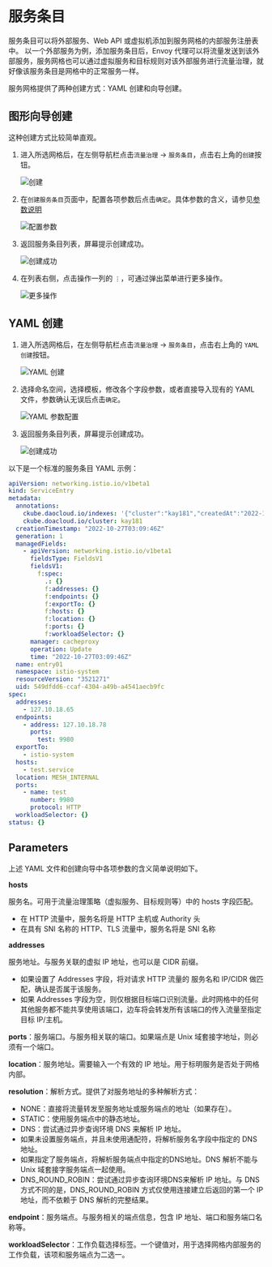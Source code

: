 # 服务条目

服务条目可以将外部服务、Web API 或虚拟机添加到服务网格的内部服务注册表中。
以一个外部服务为例，添加服务条目后，Envoy 代理可以将流量发送到该外部服务，服务网格也可以通过虚拟服务和目标规则对该外部服务进行流量治理，就好像该服务条目是网格中的正常服务一样。

服务网格提供了两种创建方式：YAML 创建和向导创建。

## 图形向导创建

这种创建方式比较简单直观。

1. 进入所选网格后，在左侧导航栏点击`流量治理` -> `服务条目`，点击右上角的`创建`按钮。

    ![创建](../../images/entry01.png)

2. 在`创建服务条目`页面中，配置各项参数后点击`确定`。具体参数的含义，请参见[参数说明](#parameters)

    ![配置参数](../../images/entry02.png)

3. 返回服务条目列表，屏幕提示创建成功。

    ![创建成功](../../images/entry03.png)

5. 在列表右侧，点击操作一列的 `⋮`，可通过弹出菜单进行更多操作。

    ![更多操作](../../images/entry04.png)

## YAML 创建

1. 进入所选网格后，在左侧导航栏点击`流量治理` -> `服务条目`，点击右上角的 `YAML 创建`按钮。

    ![YAML 创建](../../images/entry05.png)

2. 选择命名空间，选择模板，修改各个字段参数，或者直接导入现有的 YAML 文件，参数确认无误后点击`确定`。

    ![YAML 参数配置](../../images/entry06.png)

3. 返回服务条目列表，屏幕提示创建成功。

    ![创建成功](../../images/entry07.png)

以下是一个标准的服务条目 YAML 示例：

```yaml
apiVersion: networking.istio.io/v1beta1
kind: ServiceEntry
metadata:
  annotations:
    ckube.daocloud.io/indexes: '{"cluster":"kay181","createdAt":"2022-10-27T03:09:46Z","hosts":"[\"test.service\"]","is_deleted":"false","labels":"","location":"MESH_INTERNAL","name":"entry01","namespace":"istio-system"}'
    ckube.doacloud.io/cluster: kay181
  creationTimestamp: "2022-10-27T03:09:46Z"
  generation: 1
  managedFields:
    - apiVersion: networking.istio.io/v1beta1
      fieldsType: FieldsV1
      fieldsV1:
        f:spec:
          .: {}
          f:addresses: {}
          f:endpoints: {}
          f:exportTo: {}
          f:hosts: {}
          f:location: {}
          f:ports: {}
          f:workloadSelector: {}
      manager: cacheproxy
      operation: Update
      time: "2022-10-27T03:09:46Z"
  name: entry01
  namespace: istio-system
  resourceVersion: "3521271"
  uid: 549dfdd6-ccaf-4304-a49b-a4541aecb9fc
spec:
  addresses:
    - 127.10.18.65
  endpoints:
    - address: 127.10.18.78
      ports:
        test: 9980
  exportTo:
    - istio-system
  hosts:
    - test.service
  location: MESH_INTERNAL
  ports:
    - name: test
      number: 9980
      protocol: HTTP
  workloadSelector: {}
status: {}
```

## Parameters

上述 YAML 文件和创建向导中各项参数的含义简单说明如下。

**hosts**

服务名。可用于流量治理策略（虚拟服务、目标规则等）中的 hosts 字段匹配。

- 在 HTTP 流量中，服务名将是 HTTP 主机或 Authority 头
- 在具有 SNI 名称的 HTTP、TLS 流量中，服务名将是 SNI 名称

**addresses**

服务地址。与服务关联的虚拟 IP 地址，也可以是 CIDR 前缀。

- 如果设置了 Addresses 字段，将对请求 HTTP 流量的 服务名和 IP/CIDR 做匹配，确认是否属于该服务。
- 如果 Addresses 字段为空，则仅根据目标端口识别流量。此时网格中的任何其他服务都不能共享使用该端口，边车将会转发所有该端口的传入流量至指定目标 IP/主机。

**ports**：服务端口。与服务相关联的端口。如果端点是 Unix 域套接字地址，则必须有一个端口。

**location**：服务地址。需要输入一个有效的 IP 地址。用于标明服务是否处于网格内部。

**resolution**：解析方式。提供了对服务地址的多种解析方式：

- NONE：直接将流量转发至服务地址或服务端点的地址（如果存在）。
- STATIC：使用服务端点中的静态地址。
- DNS：尝试通过异步查询环境 DNS 来解析 IP 地址。
- 如果未设置服务端点，并且未使用通配符，将解析服务名字段中指定的 DNS 地址。
- 如果指定了服务端点，将解析服务端点中指定的DNS地址。DNS 解析不能与 Unix 域套接字服务端点一起使用。
- DNS_ROUND_ROBIN：尝试通过异步查询环境DNS来解析 IP 地址。与 DNS 方式不同的是，DNS_ROUND_ROBIN 方式仅使用连接建立后返回的第一个 IP 地址，而不依赖于 DNS 解析的完整结果。

**endpoint**：服务端点。与服务相关的端点信息，包含 IP 地址、端口和服务端口名称等。

**workloadSelector**：工作负载选择标签。一个键值对，用于选择网格内部服务的工作负载，该项和服务端点为二选一。

<!-- 创建后如何使用这些服务条目？ -->